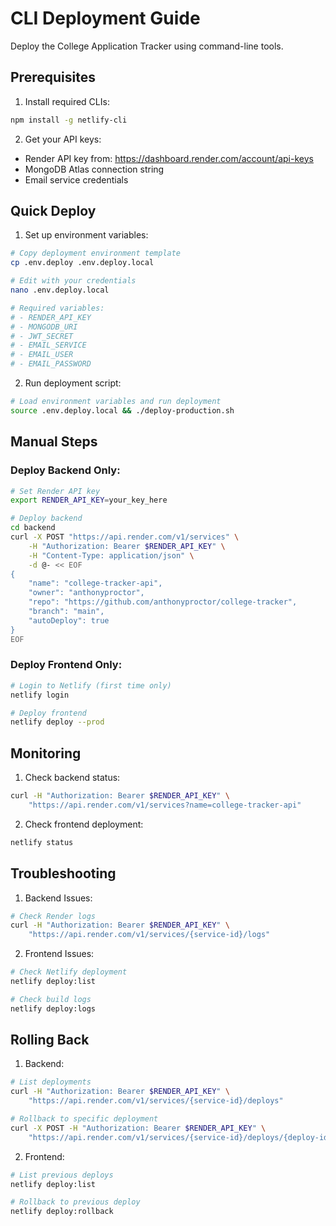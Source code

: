 # CLI Deployment Guide

Deploy the College Application Tracker using command-line tools.

## Prerequisites

1. Install required CLIs:
```bash
npm install -g netlify-cli
```

2. Get your API keys:
- Render API key from: https://dashboard.render.com/account/api-keys
- MongoDB Atlas connection string
- Email service credentials

## Quick Deploy

1. Set up environment variables:
```bash
# Copy deployment environment template
cp .env.deploy .env.deploy.local

# Edit with your credentials
nano .env.deploy.local

# Required variables:
# - RENDER_API_KEY
# - MONGODB_URI
# - JWT_SECRET
# - EMAIL_SERVICE
# - EMAIL_USER
# - EMAIL_PASSWORD
```

2. Run deployment script:
```bash
# Load environment variables and run deployment
source .env.deploy.local && ./deploy-production.sh
```

## Manual Steps

### Deploy Backend Only:
```bash
# Set Render API key
export RENDER_API_KEY=your_key_here

# Deploy backend
cd backend
curl -X POST "https://api.render.com/v1/services" \
    -H "Authorization: Bearer $RENDER_API_KEY" \
    -H "Content-Type: application/json" \
    -d @- << EOF
{
    "name": "college-tracker-api",
    "owner": "anthonyproctor",
    "repo": "https://github.com/anthonyproctor/college-tracker",
    "branch": "main",
    "autoDeploy": true
}
EOF
```

### Deploy Frontend Only:
```bash
# Login to Netlify (first time only)
netlify login

# Deploy frontend
netlify deploy --prod
```

## Monitoring

1. Check backend status:
```bash
curl -H "Authorization: Bearer $RENDER_API_KEY" \
    "https://api.render.com/v1/services?name=college-tracker-api"
```

2. Check frontend deployment:
```bash
netlify status
```

## Troubleshooting

1. Backend Issues:
```bash
# Check Render logs
curl -H "Authorization: Bearer $RENDER_API_KEY" \
    "https://api.render.com/v1/services/{service-id}/logs"
```

2. Frontend Issues:
```bash
# Check Netlify deployment
netlify deploy:list

# Check build logs
netlify deploy:logs
```

## Rolling Back

1. Backend:
```bash
# List deployments
curl -H "Authorization: Bearer $RENDER_API_KEY" \
    "https://api.render.com/v1/services/{service-id}/deploys"

# Rollback to specific deployment
curl -X POST -H "Authorization: Bearer $RENDER_API_KEY" \
    "https://api.render.com/v1/services/{service-id}/deploys/{deploy-id}/rollback"
```

2. Frontend:
```bash
# List previous deploys
netlify deploy:list

# Rollback to previous deploy
netlify deploy:rollback
